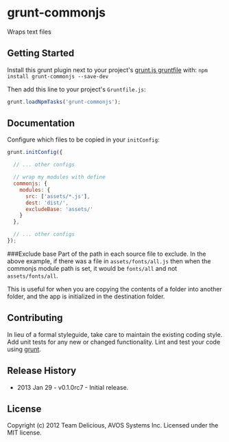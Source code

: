 # grunt-commonjs

Wraps text files

## Getting Started
Install this grunt plugin next to your project's [grunt.js gruntfile][getting_started] with: ``npm install grunt-commonjs --save-dev``

Then add this line to your project's ``Gruntfile.js``:

```javascript
grunt.loadNpmTasks('grunt-commonjs');
```

[grunt]: https://github.com/cowboy/grunt
[getting_started]: https://github.com/cowboy/grunt/blob/master/docs/getting_started.md

## Documentation
Configure which files to be copied in your `initConfig`:

```javascript
grunt.initConfig({

  // ... other configs

  // wrap my modules with define
  commonjs: {
    modules: {
      src: ['assets/*.js'],
      dest: 'dist/',
      excludeBase: 'assets/'
    }
  },

  // ... other configs
});
```

###Exclude base
Part of the path in each source file to exclude. In the above example, if there was a file in `assets/fonts/all.js` then when the commonjs module path is set, it would be `fonts/all` and not `assets/fonts/all`.

This is useful for when you are copying the contents of a folder into another folder, and the app is initialized in the destination folder.

## Contributing
In lieu of a formal styleguide, take care to maintain the existing coding style. Add unit tests for any new or changed functionality. Lint and test your code using [grunt][grunt].

## Release History
* 2013 Jan 29 - v0.1.0rc7 - Initial release.

## License
Copyright (c) 2012 Team Delicious, AVOS Systems Inc.
Licensed under the MIT license.
